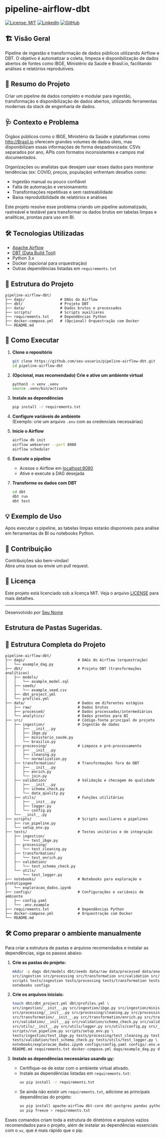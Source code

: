 # pipeline-airflow-dbt

[![License: MIT](https://img.shields.io/badge/License-MIT-yellow.svg)](LICENSE)
[![LinkedIn](https://img.shields.io/badge/LinkedIn-vicmo-blue?logo=linkedin)](https://www.linkedin.com/in/seu-perfil)
[![GitHub](https://img.shields.io/badge/GitHub-vicmo-black?logo=github)](https://github.com/seu-usuario)

## 🏗️ Visão Geral

Pipeline de ingestão e transformação de dados públicos utilizando Airflow e DBT. O objetivo é automatizar a coleta, limpeza e disponibilização de dados abertos de fontes como IBGE, Ministério da Saúde e Brasil.io, facilitando análises e relatórios reprodutíveis.

## 📌 Resumo do Projeto

Criar um pipeline de dados completo e modular para ingestão, transformação e disponibilização de dados abertos, utilizando ferramentas modernas da stack de engenharia de dados.

## 🩺 Contexto e Problema

Órgãos públicos como o IBGE, Ministério da Saúde e plataformas como http://Brasil.io  oferecem grandes volumes de dados úteis, mas disponibilizam essas informações de forma despadronizada: CSVs separados por ano, APIs com formatos inconsistentes e campos mal documentados.

Organizações ou analistas que desejam usar esses dados para monitorar tendências (ex: COVID, preços, população) enfrentam desafios como:

* Ingestão manual ou pouco confiável
* Falta de automação e versionamento
* Transformações repetitivas e sem rastreabilidade
* Baixa reprodutibilidade de relatórios e análises

Este projeto resolve esse problema criando um pipeline automatizado, rastreável e testável para transformar os dados brutos em tabelas limpas e analíticas, prontas para uso em BI.

## 🛠️ Tecnologias Utilizadas

- [Apache Airflow](https://airflow.apache.org/)
- [DBT (Data Build Tool)](https://www.getdbt.com/)
- Python 3.x
- Docker (opcional para orquestração)
- Outras dependências listadas em `requirements.txt`

## 📁 Estrutura do Projeto

```
pipeline-airflow-dbt/
├── dags/                # DAGs do Airflow
├── dbt/                 # Projeto DBT
├── data/                # Dados brutos e processados
├── scripts/             # Scripts auxiliares
├── requirements.txt     # Dependências Python
├── docker-compose.yml   # (Opcional) Orquestração com Docker
└── README.md
```

## 🚀 Como Executar

1. **Clone o repositório**
   ```bash
   git clone https://github.com/seu-usuario/pipeline-airflow-dbt.git
   cd pipeline-airflow-dbt
   ```

2. **(Opcional, mas recomendado) Crie e ative um ambiente virtual**
   ```bash
   python3 -m venv .venv
   source .venv/bin/activate
   ```

3. **Instale as dependências**
   ```bash
   pip install -r requirements.txt
   ```

4. **Configure variáveis de ambiente**  
   (Exemplo: crie um arquivo `.env` com as credenciais necessárias)

5. **Inicie o Airflow**
   ```bash
   airflow db init
   airflow webserver --port 8080
   airflow scheduler
   ```

6. **Execute o pipeline**
   - Acesse o Airflow em [localhost:8080](http://localhost:8080)
   - Ative e execute a DAG desejada

7. **Transforme os dados com DBT**
   ```bash
   cd dbt
   dbt run
   dbt test
   ```

## 💡 Exemplo de Uso

Após executar o pipeline, as tabelas limpas estarão disponíveis para análise em ferramentas de BI ou notebooks Python.

## 🤝 Contribuição

Contribuições são bem-vindas!  
Abra uma issue ou envie um pull request.

## 📄 Licença

Este projeto está licenciado sob a licença MIT. Veja o arquivo [LICENSE](LICENSE) para mais detalhes.

---
Desenvolvido por [Seu Nome](https://www.linkedin.com/in/seu-perfil)


## Estrutura de Pastas Sugeridas.

## 📁 Estrutura Completa do Projeto

```
pipeline-airflow-dbt/
├── dags/                        # DAGs do Airflow (orquestração)
│   └── example_dag.py
├── dbt/                         # Projeto DBT (transformações analíticas)
│   ├── models/
│   │   └── example_model.sql
│   ├── seeds/
│   │   └── example_seed.csv
│   ├── dbt_project.yml
│   └── profiles.yml
├── data/                        # Dados em diferentes estágios
│   ├── raw/                     # Dados brutos
│   ├── processed/               # Dados processados/intermediários
│   └── analytics/               # Dados prontos para BI
├── src/                         # Código-fonte principal do projeto
│   ├── ingestion/               # Ingestão de dados
│   │   ├── __init__.py
│   │   ├── ibge.py
│   │   ├── ministerio_saude.py
│   │   └── brasilio.py
│   ├── processing/              # Limpeza e pré-processamento
│   │   ├── __init__.py
│   │   ├── cleaning.py
│   │   └── normalization.py
│   ├── transformation/          # Transformações fora do DBT
│   │   ├── __init__.py
│   │   ├── enrich.py
│   │   └── join.py
│   ├── validation/              # Validação e checagem de qualidade
│   │   ├── __init__.py
│   │   ├── schema_check.py
│   │   └── data_quality.py
│   ├── utils/                   # Funções utilitárias
│   │   ├── __init__.py
│   │   ├── logger.py
│   │   └── config.py
│   └── __init__.py
├── scripts/                     # Scripts auxiliares e pipelines
│   ├── run_pipeline.py
│   └── setup_env.py
├── tests/                       # Testes unitários e de integração
│   ├── ingestion/
│   │   └── test_ibge.py
│   ├── processing/
│   │   └── test_cleaning.py
│   ├── transformation/
│   │   └── test_enrich.py
│   ├── validation/
│   │   └── test_schema_check.py
│   └── utils/
│       └── test_logger.py
├── notebooks/                   # Notebooks para exploração e prototipagem
│   └── exploracao_dados.ipynb
├── configs/                     # Configurações e variáveis de ambiente
│   ├── config.yaml
│   └── .env.example
├── requirements.txt             # Dependências Python
├── docker-compose.yml           # Orquestração com Docker
└── README.md
```

## 🛠️ Como preparar o ambiente manualmente

Para criar a estrutura de pastas e arquivos recomendados e instalar as dependências, siga os passos abaixo:

1. **Crie as pastas do projeto:**
   ```bash
   mkdir -p dags dbt/models dbt/seeds data/raw data/processed data/analytics \
   src/ingestion src/processing src/transformation src/validation src/utils \
   scripts tests/ingestion tests/processing tests/transformation tests/validation tests/utils \
   notebooks configs
   ```

2. **Crie os arquivos iniciais:**
   ```bash
   touch dbt/dbt_project.yml dbt/profiles.yml \
   src/ingestion/__init__.py src/ingestion/ibge.py src/ingestion/ministerio_saude.py src/ingestion/brasilio.py \
   src/processing/__init__.py src/processing/cleaning.py src/processing/normalization.py \
   src/transformation/__init__.py src/transformation/enrich.py src/transformation/join.py \
   src/validation/__init__.py src/validation/schema_check.py src/validation/data_quality.py \
   src/utils/__init__.py src/utils/logger.py src/utils/config.py src/__init__.py \
   scripts/run_pipeline.py scripts/setup_env.py \
   tests/ingestion/test_ibge.py tests/processing/test_cleaning.py tests/transformation/test_enrich.py \
   tests/validation/test_schema_check.py tests/utils/test_logger.py \
   notebooks/exploracao_dados.ipynb configs/config.yaml configs/.env.example \
   README.md requirements.txt docker-compose.yml dags/example_dag.py dbt/models/example_model.sql dbt/seeds/example_seed.csv
   ```

3. **Instale as dependências necessárias usando [uv](https://github.com/astral-sh/uv):**
   - Certifique-se de estar com o ambiente virtual ativado.
   - Instale as dependências listadas em `requirements.txt`:
     ```bash
     uv pip install -r requirements.txt
     ```
   - Se ainda não existir um `requirements.txt`, adicione as principais dependências do projeto:
     ```bash
     uv pip install apache-airflow dbt-core dbt-postgres pandas python-dotenv requests
     uv pip freeze > requirements.txt
     ```

Esses comandos criam toda a estrutura de diretórios e arquivos vazios recomendados para o projeto, além de instalar as dependências essenciais com o `uv`, que é mais rápido que o pip.

